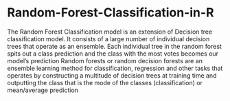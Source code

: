 # Random-Forest-Classification-in-R
The Random Forest Classification model is an extension of Decision tree classification model. It consists of a large number of individual decision trees that operate as an ensemble. Each individual tree in the random forest spits out a class prediction and the class with the most votes becomes our model’s prediction
Random forests or random decision forests are an ensemble learning method for classification, regression and other tasks that operates by constructing a multitude of decision trees at training time and outputting the class that is the mode of the classes (classification) or mean/average prediction
